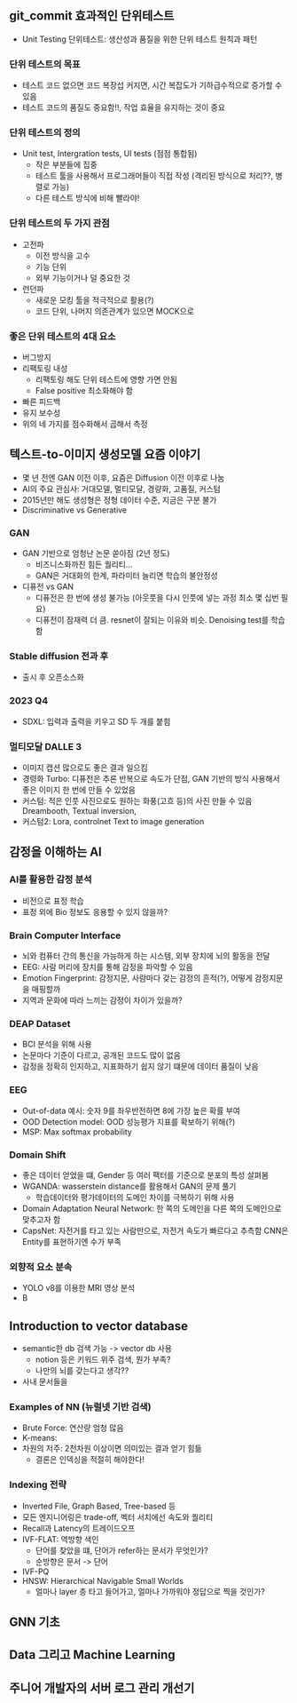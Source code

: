## git_commit 효과적인 단위테스트
- Unit Testing 단위테스트: 생산성과 품질을 위한 단위 테스트 원칙과 패턴

### 단위 테스트의 목표
- 테스트 코드 없으면 코드 복장섭 커지면, 시간 복잡도가 기하급수적으로 증가할 수 있음
- 테스트 코드의 품질도 중요함!!, 작업 효율을 유지하는 것이 중요

### 단위 테스트의 정의
- Unit test, Intergration tests, UI tests (점점 통합됨)
    - 작은 부분들에 집중
    - 테스트 툴을 사용해서 프로그래머들이 직접 작성 (격리된 방식으로 처리??, 병렬로 가능)
    - 다른 테스트 방식에 비해 빨라야!
### 단위 테스트의 두 가지 관점
- 고전파
    - 이전 방식을 고수
    - 기능 단위
    - 외부 기능이거나 덜 중요한 것
- 런던파
    - 새로운 모킹 툴을 적극적으로 활용(?)
    - 코드 단위, 나머지 의존관계가 있으면 MOCK으로

### 좋은 단위 테스트의 4대 요소
- 버그방지
- 리팩토링 내성
    - 리팩토링 해도 단위 테스트에 영향 가면 안됨
    - False positive 최소화해야 함
- 빠른 피드백
- 유지 보수성
- 위의 네 가지를 점수화해서 곱해서 측정



##  텍스트-to-이미지 생성모델 요즘 이야기
- 몇 년 전엔 GAN 이전 이후, 요즘은 Diffusion 이전 이후로 나눔
- AI의 주요 관심사: 거대모델, 멀티모달, 경량화, 고품질, 커스텀
- 2015년만 해도 생성형은 정형 데이터 수준, 지금은 구분 불가
- Discriminative vs Generative

### GAN

- GAN 기반으로 엄청난 논문 쏟아짐 (2년 정도)
    - 비즈니스화까진 힘든 퀄리티...
    - GAN은 거대화의 한계, 파라미터 늘리면 학습의 불안정성
- 디퓨전 vs GAN
    - 디퓨전은 한 번에 생성 불가능 (아웃풋을 다시 인풋에 넣는 과정 최소 몇 십번 필요)
    - 디퓨전이 잠재력 더 큼. resnet이 잘되는 이유와 비슷. Denoising test를 학습함

### Stable diffusion 전과 후
- 출시 후 오픈소스화

### 2023 Q4
- SDXL: 입력과 출력을 키우고 SD 두 개를 붙힘

### 멀티모달 DALLE 3
- 이미지 캡션 많으로도 좋은 결과 일으킴
- 경령화 Turbo: 디퓨전은 추론 반복으로 속도가 단점, GAN 기반의 방식 사용해서 좋은 이미지 한 번에 만들 수 있었음
- 커스텀: 적은 인풋 사진으로도 원하는 화풍(고흐 등)의 사진 만들 수 있음 Dreambooth, Textual inversion, 
- 커스텀2: Lora, controlnet Text to image generation


##  감정을 이해하는 AI

### AI를 활용한 감정 분석
- 비전으로 표정 학습
- 표정 외에 Bio 정보도 응용할 수 있지 않을까?

### Brain Computer Interface
- 뇌와 컴퓨터 간의 통신을 가능하게 하는 시스템, 외부 장치에 뇌의 활동을 전달
- EEG: 사람 머리에 장치를 통해 감정을 파악할 수 있음
- Emotion Fingerprint: 감정지문, 사람마다 갖는 감정의 흔적(?), 어떻게 감정지문을 매핑할까
- 지역과 문화에 따라 느끼는 감정이 차이가 있을까?

### DEAP Dataset
- BCI 분석을 위해 사용
- 논문마다 기준이 다르고, 공개된 코드도 많이 없음
- 감정을 정확히 인지하고, 지표화하기 쉽지 않기 떄문에 데이터 품질이 낮음


### EEG
- Out-of-data 예시: 숫자 9를 좌우반전하면 8에 가장 높은 확률 부여
- OOD Detection model: OOD 성능평가 지표를 확보하기 위해(?)
- MSP: Max softmax probability

### Domain Shift
- 좋은 데이터 얻었을 떄, Gender 등 여러 팩터를 기준으로 분포의 특성 살펴봄
- WGANDA: wasserstein distance를 활용해서 GAN의 문제 풀기
    - 학습데이터와 평가데이터의 도메인 차이를 극복하기 위해 사용
- Domain Adaptation Neural Network: 한 쪽의 도메인을 다른 쪽의 도메인으로 맞추고자 함
- CapsNet: 자전거를 타고 있는 사람만으로, 자전거 속도가 빠르다고 추측함
    CNN은 Entity를 표현하기엔 수가 부족

### 외향적 요소 분속
- YOLO v8를 이용한 MRI 영상 분석
- B


##  Introduction to vector database

- semantic한 db 검색 가능 -> vector db 사용
    - notion 등은 키워드 위주 검색, 뭔가 부족?
    - 나만의 뇌를 갖는다고 생각??
- 사내 문서들을 

### Examples of NN (뉴럴넷 기반 검색)
- Brute Force: 연산량 엄청 많음
- K-means: 
- 차원의 저주: 2천차원 이상이면 의미있는 결과 얻기 힘듦
    - 결론은 인덱싱을 적절히 해야한다!

### Indexing 전략
- Inverted File, Graph Based, Tree-based 등
- 모든 엔지니어링은 trade-off, 벡터 서치에선 속도와 퀄리티
- Recall과 Latency의 트레이드오프
- IVF-FLAT: 역방향 색인
    - 단어를 찾았을 떄, 단어가 refer하는 문서가 무엇인가?
    - 순방향은 문서 -> 단어
- IVF-PQ
- HNSW: Hierarchical Navigable Small Worlds
    - 얼마나 layer 층 타고 들어가고, 얼마나 가까워야 정답으로 찍을 것인가?









##  GNN 기초


##  Data 그리고 Machine Learning


##  주니어 개발자의 서버 로그 관리 개선기


